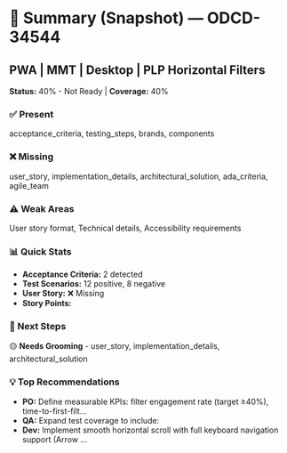 ﻿# 📸 Summary (Snapshot) — ODCD-34544
## PWA | MMT | Desktop | PLP Horizontal Filters

**Status:** 40% - Not Ready | **Coverage:** 40%

### ✅ Present
acceptance_criteria, testing_steps, brands, components

### ❌ Missing
user_story, implementation_details, architectural_solution, ada_criteria, agile_team

### ⚠️ Weak Areas
User story format, Technical details, Accessibility requirements

### 📊 Quick Stats
- **Acceptance Criteria:** 2 detected
- **Test Scenarios:** 12 positive, 8 negative
- **User Story:** ❌ Missing
- **Story Points:** 

### 🎯 Next Steps
🟡 **Needs Grooming** - user_story, implementation_details, architectural_solution

### 💡 Top Recommendations
- **PO:** Define measurable KPIs: filter engagement rate (target ≥40%), time-to-first-filt...
- **QA:** Expand test coverage to include:
- **Dev:** Implement smooth horizontal scroll with full keyboard navigation support (Arrow ...

